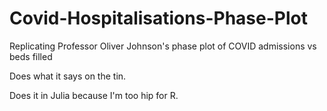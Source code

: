 # Covid-Hospitalisations-Phase-Plot
Replicating Professor Oliver Johnson's phase plot of COVID admissions vs beds filled

Does what it says on the tin.

Does it in Julia because I'm too hip for R.
